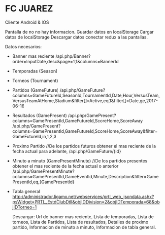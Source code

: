 FC JUAREZ
=======================
Cliente Android & IOS

Pantalla de no no hay informacion.
Guardar datos en localStorage
Cargar datos de localStorage
Descargar datos conectar redux a las pantallas.



Datos necesarios:

- Banner mas reciente /api.php/Banner?order=InputDate,desc&page=1,1&columns=BannerId
- Temporadas (Season)
- Torneos (Tournament)
- Partidos (GameFuture) /api.php/GameFuture?columns=GameFutureId,SeasonId,TournamentId,Date,Hour,VersusTeam,VersusTeamAtHome,Stadium&filter[]=Active,eq,1&filter[]=Date,ge,2017-06-16
- Resultados (GamePresent)
    /api.php/GamePresent?columns=GamePresentId,GameFutureId,ScoreHome,ScoreAway
    /api.php/GamePresent?columns=GamePresentId,GameFutureId,ScoreHome,ScoreAway&filter=GameFutureId,in,1,2,3
- Proximo Partido //De los partidos futuros obtener el mas reciente de la fecha actual para adelante,
    /api.php/GameFuture/{id}
- Minuto a minuto (GamePresentMinute) //De los partidos presentes obtener el mas reciente de la fecha actual o anterior
    /api.php/GamePresentMinute?columns=GamePresentId,GameEventId,Minute,Description&filter=GamePresentId,eq,{GamePresentId}
- Tabla general
    http://administrador.ligamx.net/webservices/prtl_web_jsondata.ashx?psWidget=PRTL_EstdClubDtll&objIDDivision=2&objIDTemporada=68&objIDTorneo=1


  Descargar:
    Url de banner mas reciente,
    Lista de temporadas,
    Lista de torneos,
    Lista de Partidos,
    Lista de resultados,
    Detalles de proximo partido,
    Informacion de minuto a minuto,
    Informacion de tabla general.